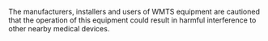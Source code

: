 The manufacturers, installers and users of WMTS equipment are cautioned that the operation of this equipment could result in harmful interference to other nearby medical devices.

